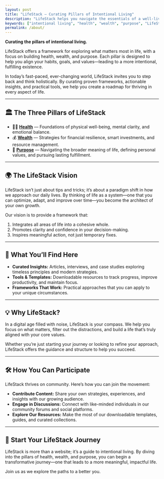 ```yaml
---
layout: post
title: "LifeStack – Curating Pillars of Intentional Living"
description: "LifeStack helps you navigate the essentials of a well-lived life: cultivating health, building wealth, and exploring deeper purpose. Discover frameworks, insights, and tools for every stage of the journey."
keywords: ["intentional living", "health", "wealth", "purpose", "LifeStack", "personal development", "financial fitness", "wellness", "emotional clarity", "digital minimalism", "holistic living"]
permalink: /about/
---
```


<!-- SEO Meta Tags -->
<meta name="author" content="skelleng">
<meta property="og:title" content="LifeStack – Curating Pillars of Intentional Living" />
<meta property="og:description" content="LifeStack helps you navigate the essentials of a well-lived life: cultivating health, building wealth, and exploring deeper purpose. Discover frameworks, insights, and tools for every stage of the journey." />
<meta property="og:type" content="website" />
<meta property="og:url" content="https://skelleng.github.io/lifeStack/" />
<meta property="og:image" content="https://skelleng.github.io/lifeStack/assets/images/cover.jpg" />

<!-- Optional Twitter Card -->
<meta name="twitter:card" content="summary_large_image" />
<meta name="twitter:title" content="LifeStack – Curating Pillars of Intentional Living" />
<meta name="twitter:description" content="LifeStack helps you navigate the essentials of a well-lived life: cultivating health, building wealth, and exploring deeper purpose. Discover frameworks, insights, and tools for every stage of the journey." />
<meta name="twitter:image" content="https://skelleng.github.io/lifeStack/assets/images/cover.jpg" />

<!-- Structured Data (JSON-LD) -->
<script type="application/ld+json">
{
  "@context": "https://schema.org",
  "@type": "WebPage",
  "name": "LifeStack",
  "description": "A modular lifestyle framework for modern living. Learn how to cultivate health, build wealth, and discover deeper purpose with intention.",
  "url": "https://skelleng.github.io/lifeStack",
  "author": {
    "@type": "Person",
    "name": "skelleng"
  }
}
</script>

<link rel="stylesheet" href="{{ '/assets/css/style.css' | relative_url }}">

**Curating the pillars of intentional living.**

LifeStack offers a framework for exploring what matters most in life, with a focus on building health, wealth, and purpose. Each pillar is designed to help you align your habits, goals, and values—leading to a more intentional, fulfilling existence.

In today’s fast-paced, ever-changing world, LifeStack invites you to step back and think holistically. By curating proven frameworks, actionable insights, and practical tools, we help you create a roadmap for thriving in every aspect of life.

---

## 🏛 The Three Pillars of LifeStack

- 🏋️‍♂️ **[Health](./health/)** — Foundations of physical well-being, mental clarity, and emotional balance.  
- 💰 **[Wealth](./wealth/)** — Strategies for financial resilience, smart investments, and resource management.  
- 🧭 **[Purpose](./purpose/)** — Navigating the broader meaning of life, defining personal values, and pursuing lasting fulfillment.

---

## 🌍 The LifeStack Vision

LifeStack isn’t just about tips and tricks; it’s about a paradigm shift in how we approach our daily lives. By thinking of life as a system—one that you can optimize, adapt, and improve over time—you become the architect of your own growth.

Our vision is to provide a framework that:

1. Integrates all areas of life into a cohesive whole.  
2. Promotes clarity and confidence in your decision-making.  
3. Inspires meaningful action, not just temporary fixes.

---

## 📖 What You’ll Find Here

- **Curated Insights:** Articles, interviews, and case studies exploring timeless principles and modern strategies.  
- **Tools & Templates:** Downloadable resources to track progress, improve productivity, and maintain focus.  
- **Frameworks That Work:** Practical approaches that you can apply to your unique circumstances.

---

## 💡 Why LifeStack?

In a digital age filled with noise, LifeStack is your compass. We help you focus on what matters, filter out the distractions, and build a life that’s truly aligned with your core values.

Whether you’re just starting your journey or looking to refine your approach, LifeStack offers the guidance and structure to help you succeed.

---

## 🛠 How You Can Participate

LifeStack thrives on community. Here’s how you can join the movement:

- **Contribute Content:** Share your own strategies, experiences, and insights with our growing audience.  
- **Engage in Discussions:** Connect with like-minded individuals in our community forums and social platforms.  
- **Explore Our Resources:** Make the most of our downloadable templates, guides, and curated collections.

---

## 🚀 Start Your LifeStack Journey

LifeStack is more than a website; it’s a guide to intentional living. By diving into the pillars of health, wealth, and purpose, you can begin a transformative journey—one that leads to a more meaningful, impactful life.

Join us as we explore the paths to a better you.

<!-- Giscus Comment Integration -->
<div id="giscus_thread"></div>
<script src="https://giscus.app/client.js"
        data-repo="skelleng/lifeStack"
        data-repo-id="YOUR_REPO_ID"
        data-category="General"
        data-category-id="YOUR_CATEGORY_ID"
        data-mapping="pathname"
        data-strict="0"
        data-reactions-enabled="1"
        data-emit-metadata="0"
        data-input-position="bottom"
        data-theme="light"
        data-lang="en"
        crossorigin="anonymous"
        async>
</script>
